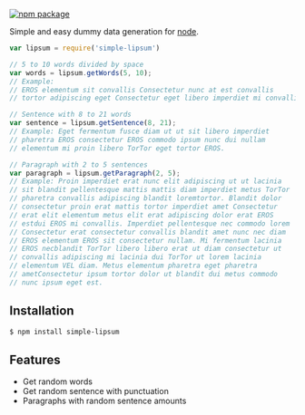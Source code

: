 [![npm package](https://nodei.co/npm/simple-lipsum.png?downloads=true&downloadRank=true&stars=true)](https://nodei.co/npm/simple-lipsum/)

Simple and easy dummy data generation for [node](http://nodejs.org).

```js
var lipsum = require('simple-lipsum')

// 5 to 10 words divided by space
var words = lipsum.getWords(5, 10);
// Example:
// EROS elementum sit convallis Consectetur nunc at est convallis
// tortor adipiscing eget Consectetur eget libero imperdiet mi convallis

// Sentence with 8 to 21 words
var sentence = lipsum.getSentence(8, 21);
// Example: Eget fermentum fusce diam ut ut sit libero imperdiet
// pharetra EROS consectetur EROS commodo ipsum nunc dui nullam
// elementum mi proin libero TorTor eget tortor EROS.

// Paragraph with 2 to 5 sentences
var paragraph = lipsum.getParagraph(2, 5);
// Example: Proin imperdiet erat nunc elit adipiscing ut ut lacinia  
// sit blandit pellentesque mattis mattis diam imperdiet metus TorTor  
// pharetra convallis adipiscing blandit loremtortor. Blandit dolor  
// consectetur proin erat mattis tortor imperdiet amet Consectetur  
// erat elit elementum metus elit erat adipiscing dolor erat EROS  
// estdui EROS mi convallis. Imperdiet pellentesque nec commodo lorem
// Consectetur erat consectetur convallis blandit amet nunc nec diam  
// EROS elementum EROS sit consectetur nullam. Mi fermentum lacinia  
// EROS necblandit TorTor libero libero erat ut diam consectetur ut  
// convallis adipiscing mi lacinia dui TorTor ut lorem lacinia  
// elementum VEL diam. Metus elementum pharetra eget pharetra  
// ametConsectetur ipsum tortor dolor ut blandit dui metus commodo  
// nunc ipsum eget est.
```

## Installation

```bash
$ npm install simple-lipsum
```

## Features

  * Get random words
  * Get random sentence with punctuation
  * Paragraphs with random sentence amounts
